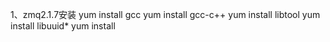 1、zmq2.1.7安装
yum install gcc
yum install gcc-c++
yum install libtool
yum install libuuid*
yum install 